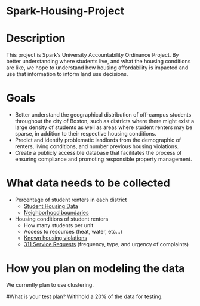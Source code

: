 # Spark-Housing-Project

# Description

This project is Spark’s University Accountability Ordinance Project. By better understanding where students live, and what the housing conditions are like, we hope to understand how housing affordability is impacted and use that information to inform land use decisions. 

# Goals
* Better understand the geographical distribution of off-campus students throughout the city of Boston, such as districts where there might exist a large density of students as well as areas where student renters may be sparse, in addition to their respective housing conditions.
* Predict and identify problematic landlords from the demographic of renters, living conditions, and number previous housing violations.
* Create a publicly accessible database that facilitates the process of ensuring compliance and promoting responsible property management.


# What data needs to be collected 
* Percentage of student renters in each district 
  * [Student Housing Data]([url](https://docs.google.com/spreadsheets/d/11X4VvywkSodvvTk5kkQH7gtNPGovCgBq/edit?gid=1139465182#gid=1139465182))
  * [Neighborhood boundaries]([url](https://data.boston.gov/dataset/boston-neighborhood-boundaries-approximated-by-2020-census-tracts)) 
* Housing conditions of student renters 
  * How many students per unit 
  * Access to resources (heat, water, etc…) 
  * [Known housing violations]([url](https://data.boston.gov/dataset/building-and-property-violations1/resource/800a2663-1d6a-46e7-9356-bedb70f5332c)) 
  * [311 Service Requests]([url](https://data.boston.gov/dataset/311-service-requests)) (frequency, type, and urgency of complaints)  

# How you plan on modeling the data
We currently plan to use clustering. 


#What is your test plan? 
Withhold a 20% of the data for testing. 
